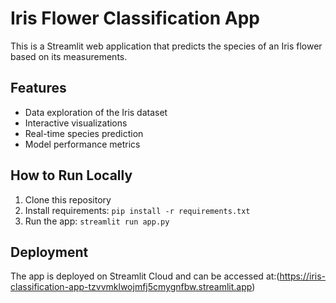 # Iris Flower Classification App

This is a Streamlit web application that predicts the species of an Iris flower based on its measurements.

## Features
- Data exploration of the Iris dataset
- Interactive visualizations
- Real-time species prediction
- Model performance metrics

## How to Run Locally
1. Clone this repository
2. Install requirements: `pip install -r requirements.txt`
3. Run the app: `streamlit run app.py`

## Deployment
The app is deployed on Streamlit Cloud and can be accessed at:(https://iris-classification-app-tzvvmklwojmfj5cmygnfbw.streamlit.app)
